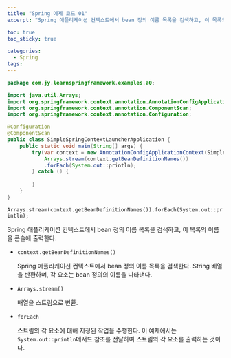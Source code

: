 ```yaml
---
title: "Spring 예제 코드 01"
excerpt: "Spring 애플리케이션 컨텍스트에서 bean 정의 이름 목록을 검색하고, 이 목록의 이름을 콘솔에 울력하는 예제"

toc: true
toc_sticky: true

categories:
  - Spring
tags:
---
```


```java
package com.jy.learnspringframework.examples.a0;

import java.util.Arrays;
import org.springframework.context.annotation.AnnotationConfigApplicationContext;
import org.springframework.context.annotation.ComponentScan;
import org.springframework.context.annotation.Configuration;

@Configuration
@ComponentScan
public class SimpleSpringContextLauncherApplication {
	public static void main(String[] args) {
		try(var context = new AnnotationConfigApplicationContext(SimpleSpringContextLauncherApplication.class)) {
			Arrays.stream(context.getBeanDefinitionNames())
			.forEach(System.out::println);
		} catch () {
			
		}
	}
}
```

`Arrays.stream(context.getBeanDefinitionNames()).forEach(System.out::println);`

Spring 애플리케이션 컨텍스트에서  bean 정의 이름 목록을 검색하고, 이 목록의 이름을 콘솔에 출력한다.
    
- `context.getBeanDefinitionNames()`

    Spring 애플리케이션 컨텍스트에서 bean 정의 이름 목록을 검색한다. String 배열을 반환하며, 각 요소는 bean 정의의 이름을 나타낸다.

- `Arrays.stream()`

    배열을 스트림으로 변환.

- `forEach`

    스트림의 각 요소에 대해 지정된 작업을 수행한다. 이 예제에서는 `System.out::println`메서드 참조를 전달하여 스트림의 각 요소를 출력하는 것이다.

